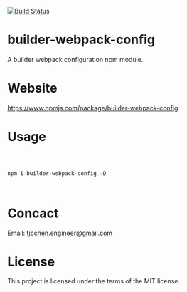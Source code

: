 [![Build Status](https://travis-ci.org/tjcchen/builder-webpack-config.svg?branch=main)](https://travis-ci.org/tjcchen/builder-webpack-config)

# builder-webpack-config
A builder webpack configuration npm module.

# Website
https://www.npmjs.com/package/builder-webpack-config

# Usage
<code>
  <pre>npm i builder-webpack-config -D</pre>
</code>

# Concact
Email: tjcchen.engineer@gmail.com

# License
This project is licensed under the terms of the MIT license.
